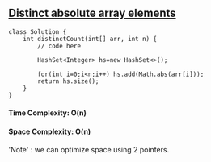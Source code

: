 ## [Distinct absolute array elements](https://www.geeksforgeeks.org/problems/distinct-absolute-array-elements4529/1?utm_source=geeksforgeeks&utm_medium=ml_article_practice_tab&utm_campaign=article_practice_tab)

```
class Solution {
    int distinctCount(int[] arr, int n) {
        // code here
        
        HashSet<Integer> hs=new HashSet<>();
        
        for(int i=0;i<n;i++) hs.add(Math.abs(arr[i]));
        return hs.size();
    }
}
```


#### Time Complexity: O(n)
#### Space Complexity: O(n)

'Note' : we can optimize space using 2 pointers.
